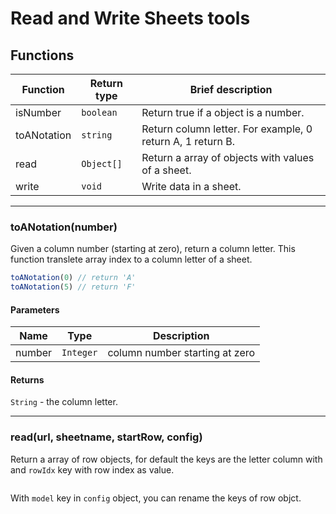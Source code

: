 # Read and Write Sheets tools



## Functions

| Function | Return type | Brief description |
| - | - | - |
| isNumber | `boolean` | Return true if a object is a number. |
| toANotation | `string` | Return column letter. For example, 0 return A, 1 return B. |
| read | `Object[]` | Return a array of objects with values of a sheet. |
| write | `void` | Write data in a sheet. |

---


### toANotation(number)

Given a column number (starting at zero), return a column letter. This function translete array index to a column letter of a sheet.


```js
toANotation(0) // return 'A'
toANotation(5) // return 'F'

```

#### Parameters
| Name | Type | Description |
| - | - | - |
| number | `Integer` | column number starting at zero |

#### Returns

`String` - the column letter. 

---

### read(url, sheetname, startRow, config)

Return a array of row objects, for default the keys are the letter column with and `rowIdx` key with row index as value.

```js

```


With `model` key in `config` object, you can rename the keys of row objct.





